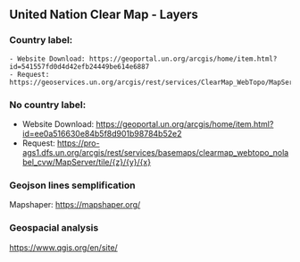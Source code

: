 ## United Nation Clear Map - Layers

### Country label:
    - Website Download: https://geoportal.un.org/arcgis/home/item.html?id=541557fd0d4d42efb24449be614e6887
    - Request: https://geoservices.un.org/arcgis/rest/services/ClearMap_WebTopo/MapServer/tile/{z}/{y}/{x}w

### No country label: 
- Website Download: https://geoportal.un.org/arcgis/home/item.html?id=ee0a516630e84b5f8d901b98784b52e2
- Request: https://pro-ags1.dfs.un.org/arcgis/rest/services/basemaps/clearmap_webtopo_nolabel_cvw/MapServer/tile/{z}/{y}/{x}

### Geojson lines semplification
Mapshaper: https://mapshaper.org/

### Geospacial analysis 
https://www.qgis.org/en/site/
